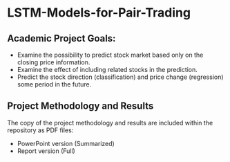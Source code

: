 # LSTM-Models-for-Pair-Trading

## Academic Project Goals:
* Examine the possibility to predict stock market based only on the closing price information.
* Examine the effect of including related stocks in the prediction.
* Predict the stock direction (classification) and price change (regression) some period in the future.

## Project Methodology and Results

The copy of the project methodology and results are included within the repository as PDF files: 

* PowerPoint version (Summarized)
* Report version (Full)